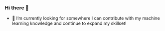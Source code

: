 ### Hi there 👋
- 🔭 I’m currently looking for somewhere I can contribute with my machine learning knowledge and continue to expand my skillset!
<!-- - 🌱 I’m currently learning about 
<!-- - ⚡ Fun fact: I love challenging myself when working on a project especially hard challenges like trying to code with a cat on my keyboard! -->

<!--
**KadenShubert/KadenShubert** is a ✨ _special_ ✨ repository because its `README.md` (this file) appears on your GitHub profile.

Here are some ideas to get you started:

- 🔭 I’m currently working on ...
- 🌱 I’m currently learning ...
- 👯 I’m looking to collaborate on ...
- 🤔 I’m looking for help with ...
- 💬 Ask me about ...
- 📫 How to reach me: ...
- 😄 Pronouns: ...
- ⚡ Fun fact: ...
-->
